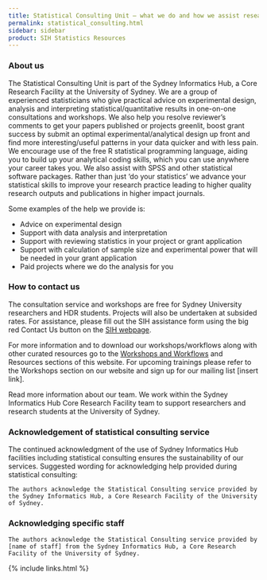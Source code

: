 ```yaml
---
title: Statistical Consulting Unit – what we do and how we assist researchers improve their research practice
permalink: statistical_consulting.html
sidebar: sidebar
product: SIH Statistics Resources
---
```


### About us

The Statistical Consulting Unit is part of the Sydney Informatics Hub, a Core Research Facility at the University of Sydney. We are a group of experienced statisticians who give practical advice on experimental design, analysis and interpreting statistical/quantitative results in one-on-one consultations and workshops. We also help you resolve reviewer’s comments to get your papers published or projects greenlit, boost grant success by submit an optimal experimental/analytical design up front and find more interesting/useful patterns in your data quicker and with less pain. We encourage use of the free R statistical programming language, aiding you to build up your analytical coding skills, which you can use anywhere your career takes you. We also assist with SPSS and other statistical software packages. Rather than just ‘do your statistics’ we advance your statistical skills to improve your research practice leading to higher quality research outputs and publications in higher impact journals.
 
Some examples of the help we provide is:

* Advice on experimental design
* Support with data analysis and interpretation
* Support with reviewing statistics in your project or grant application
* Support with calculation of sample size and experimental power that will be needed in your grant application
* Paid projects where we do the analysis for you

### How to contact us

The consultation service and workshops are free for Sydney University researchers and HDR students. Projects will also be undertaken at subsided rates. For assistance, please fill out the SIH assistance form using the big red Contact Us button on the [SIH webpage](https://www.sydney.edu.au/research/facilities/sydney-informatics-hub.html).

For more information and to download our workshops/workflows along with other curated resources go to the [Workshops and Workflows](workshops-and-workflows) and Resources sections of this website. For upcoming trainings please refer to the Workshops section on our website and sign up for our mailing list [insert link].

Read more information about our team. We work within the Sydney Informatics Hub Core Research Facility team to support researchers and research students at the University of Sydney.

### Acknowledgement of statistical consulting service

The continued acknowledgment of the use of Sydney Informatics Hub facilities including statistical consulting ensures the sustainability of our services. Suggested wording for acknowledging help provided during statistical consulting:

```
The authors acknowledge the Statistical Consulting service provided by the Sydney Informatics Hub, a Core Research Facility of the University of Sydney.
```

### Acknowledging specific staff

```
The authors acknowledge the Statistical Consulting service provided by [name of staff] from the Sydney Informatics Hub, a Core Research Facility of the University of Sydney.
```

{% include links.html %}